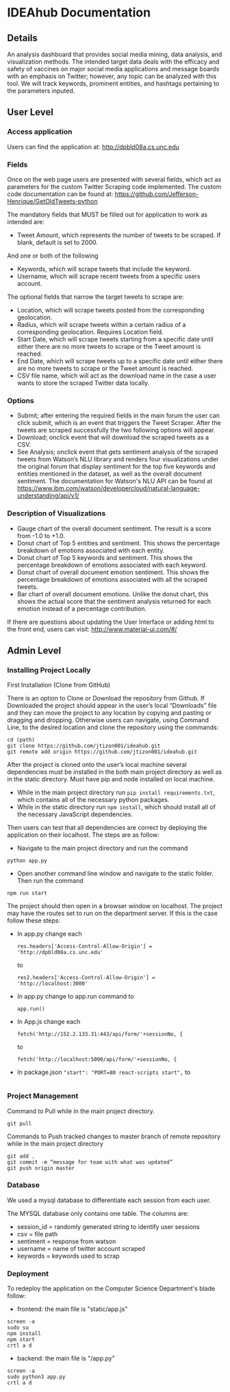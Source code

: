 # IDEAhub Documentation

## Details

An analysis dashboard that provides social media mining, data analysis, and visualization methods. The intended target data deals with the efficacy and safety of vaccines on major social media applications and message boards with an emphasis on Twitter; however, any topic can be analyzed with this tool. We will track keywords, prominent entities, and hashtags pertaining to the parameters inputed.

## User Level
### Access application
Users can find the application at: http://dpbld08a.cs.unc.edu

### Fields
Once on the web page users are presented with several fields, which act as parameters for the custom Twitter Scraping code implemented. The custom code documentation can be found at:  https://github.com/Jefferson-Henrique/GetOldTweets-python


The mandatory fields that MUST be filled out for application to work as intended are:
- Tweet Amount, which represents the number of tweets to be scraped.  If blank, default is set to 2000.

And one or both of the following
- Keywords, which will scrape tweets that include the keyword.
- Username, which will scrape recent tweets from a specific users account.

The optional fields that narrow the target tweets to scrape are:
- Location, which will scrape tweets posted from the corresponding geolocation.
- Radius, which will scrape tweets within a certain radius of a corresponding geolocation. Requires Location field.
- Start Date, which will scrape tweets starting from a specific date until either there are no more tweets to scrape or the Tweet amount is reached.
- End Date, which will scrape tweets up to a specific date until either there are no more tweets to scrape or the Tweet amount is reached.
- CSV file name, which will act as the download name in the case a user wants to store the scraped Twitter data locally.

### Options
- Submit; after entering the required fields in the main forum the user can click submit, which is an event that triggers the Tweet Scraper. After the tweets are scraped successfully the two following options will appear.
- Download; onclick event that will download the scraped tweets as a CSV.
- See Analysis; onclick event that gets sentiment analysis of the scraped tweets from Watson’s NLU library and renders four visualizations under the original forum that display sentiment for the top five keywords and entities mentioned in the dataset, as well as the overall document sentiment. The documentation for Watson's NLU API can be found at https://www.ibm.com/watson/developercloud/natural-language-understanding/api/v1/

### Description of Visualizations
- Gauge chart of the overall document sentiment.  The result is a score from -1.0 to +1.0.
- Donut chart of Top 5 entities and sentiment.  This shows the percentage breakdown of emotions associated with each entity.
- Donut chart of Top 5 keywords and sentiment.  This shows the percentage breakdown of emotions associated with each keyword.
- Donut chart of overall document emotion sentiment.  This shows the percentage breakdown of emotions associated with all the scraped tweets.
- Bar chart of overall document emotions.  Unlike the donut chart, this shows the actual score that the sentiment analysis returned for each emotion instead of a percentage contribution.

If there are questions about updating the User Interface or adding html to the front end, users can visit: http://www.material-ui.com/#/

## Admin Level
### Installing Project Locally
First Installation (Clone from GitHub)

There is an option to Clone or Download the repository from Github. If Downloaded the project should appear in the user’s local “Downloads” file and they can move the project to any location by copying and pasting or dragging and dropping. Otherwise users can navigate, using Command Line, to the desired location and clone the repository using the commands: 

```
cd (path) 
git clone https://github.com/jtizon001/ideahub.git
git remote add origin https://github.com/jtizon001/ideahub.git
``` 

After the project is cloned onto the user’s local machine several dependencies must be installed in the both main project directory as well as in the static directory. Must have pip and node installed on local machine.
- While in the main project directory run ```pip install requirements.txt```, which contains all of the necessary python packages.
- While in the static directory run ```npm install```, which should install all of the necessary JavaScript dependencies.

Then users can test that all dependencies are correct by deploying the application on their localhost. The steps are as follow:
- Navigate to the main project directory and run the command 

```python app.py```
- Open another command line window and navigate to the static folder. Then run the command

```npm run start```

The project should then open in a browser window on localhost.
The project may have the routes set to run on the department server. If this is the case follow these steps:
* In app.py change each
  ```
  res.headers['Access-Control-Allow-Origin'] = 'http://dpbld08a.cs.unc.edu'
  ```
  to
  ```
  res2.headers['Access-Control-Allow-Origin'] = 'http://localhost:3000'
  ```
* In app.py change to app.run command to 
  ```
  app.run()
  ```
* In App.js change each 
  ```
  fetch('http://152.2.133.31:443/api/form/'+sessionNo, {
  ```
  to
  ```
  fetch('http://localhost:5000/api/form/'+sessionNo, {
  ```
* In package.json
  ```"start": "PORT=80 react-scripts start",```
  to
  ```"start": "PORT=3000 react-scripts start",

### Project Management
Command to Pull while in the main project directory.

```
git pull
```
Commands to Push tracked changes to master branch of remote repository while in the main project directory

```
git add .
git commit -m “message for team with what was updated”
git push origin master
```
### Database
We used a mysql database to differentiate each session from each user. 

The MYSQL database only contains one table.
The columns are:
- session_id = randomly generated string to identify user sessions
- csv = file path
- sentiment = response from watson
- username = name of twitter account scraped
- keywords = keywords used to scrap

### Deployment
To redeploy the application on the Computer Science Department's blade follow:
- frontend: the main file is "static/app.js"
``` 
screen -a
sudo su
npm install
npm start
crtl a d 
```
- backend: the main file is "/app.py"
``` 
screen -a
sudo python3 app.py
crtl a d
```
  
